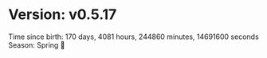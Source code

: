 # Version: v0.5.17
Time since birth: 170 days, 4081 hours, 244860 minutes, 14691600 seconds
Season: Spring 🌸
